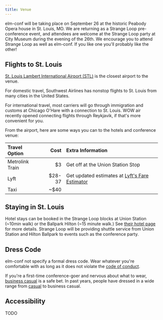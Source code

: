 ```yaml
---
title: Venue
---
```


elm-conf will be taking place on September 26 at the historic Peabody Opera house in St. Louis, MO.
We are returning as a Strange Loop pre-conference event, and attendees are welcome at the Strange Loop party at City Museum during the evening of the 26th.
We encourage you to attend Strange Loop as well as elm-conf.
If you like one you'll probably like the other!

## Flights to St. Louis

[St. Louis Lambert International Airport (STL)](https://www.flystl.com/flights-and-airlines/airlines) is the closest airport to the venue.

For domestic travel, Southwest Airlines has nonstop flights to St. Louis from many cities in the United States.

For international travel, most carriers will go through immigration and customs at Chicago O'Hare with a connection to St. Louis.
WOW air recently opened connecting flights through Reykjavik, if that's more convenient for you.

From the airport, here are some ways you can to the hotels and conference venue:

| Travel Option | Cost | Extra Information |
|:-|-:|:-|
| Metrolink Train | $3 | Get off at the Union Station Stop |
| Lyft | $28-37 | Get updated estimates at [Lyft's Fare Estimator](https://www.lyft.com/fare-estimate) |
| Taxi | ~$40 | |

## Staying in St. Louis

Hotel stays can be booked in the Strange Loop blocks at Union Station (~10min walk) or the Ballpark Hilton (~15 minute walk.)
See [their hotel page](https://thestrangeloop.com/register.html) for more details.
Strange Loop will be providing shuttle service from Union Station and Hilton Ballpark to events such as the conference party.

## Dress Code

elm-conf not specify a formal dress code.
Wear whatever you're comfortable with as long as it does not violate the [code of conduct](https://thestrangeloop.com/policies.html).

If you're a first-time conference-goer and nervous about what to wear, [business casual](https://en.wikipedia.org/wiki/Business_casual) is a safe bet.
In past years, people have dressed in a wide range from [casual](https://en.wikipedia.org/wiki/Casual) to business casual.

## Accessibility

TODO
